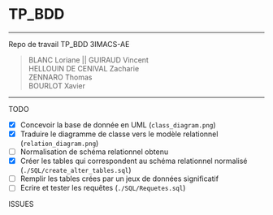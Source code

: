 # TP_BDD
***
Repo de travail TP_BDD 3IMACS-AE
> BLANC Loriane || GUIRAUD Vincent <br>
> HELLOUIN DE CENIVAL Zacharie <br>
> ZENNARO Thomas <br>
> BOURLOT Xavier

***
TODO  
- [x] Concevoir la  base de donnée en UML  (`class_diagram.png`)
- [x] Traduire le diagramme de classe vers le modèle relationnel  (`relation_diagram.png`)
- [ ] Normalisation de schéma relationnel obtenu  
- [x] Créer les tables qui correspondent au schéma relationnel normalisé  (`./SQL/create_alter_tables.sql`)
- [ ] Remplir les tables crées par un jeux de données significatif  
- [ ] Ecrire et tester les requêtes (`./SQL/Requetes.sql`)

ISSUES
